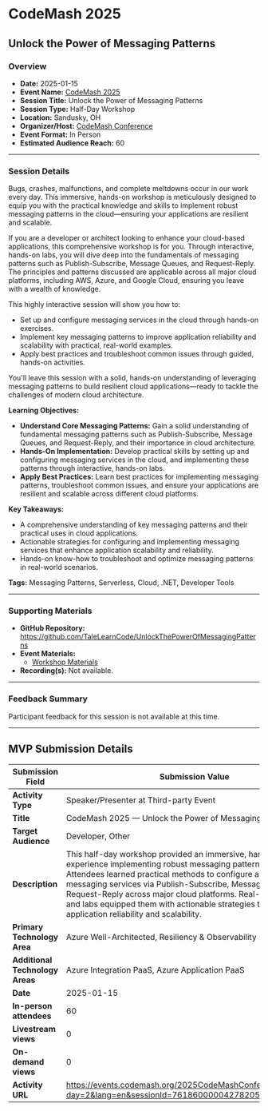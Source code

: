 # CodeMash 2025

## Unlock the Power of Messaging Patterns

### Overview

- **Date:** 2025-01-15  
- **Event Name:** [CodeMash 2025](https://events.codemash.org/2025CodeMashConference)  
- **Session Title:** Unlock the Power of Messaging Patterns  
- **Session Type:** Half-Day Workshop  
- **Location:** Sandusky, OH  
- **Organizer/Host:** [CodeMash Conference](https://codemash.org/)  
- **Event Format:** In Person  
- **Estimated Audience Reach:** 60

---

### Session Details

Bugs, crashes, malfunctions, and complete meltdowns occur in our work every day. This immersive, hands-on workshop is meticulously designed to equip you with the practical knowledge and skills to implement robust messaging patterns in the cloud—ensuring your applications are resilient and scalable.

If you are a developer or architect looking to enhance your cloud-based applications, this comprehensive workshop is for you. Through interactive, hands-on labs, you will dive deep into the fundamentals of messaging patterns such as Publish-Subscribe, Message Queues, and Request-Reply. The principles and patterns discussed are applicable across all major cloud platforms, including AWS, Azure, and Google Cloud, ensuring you leave with a wealth of knowledge.

This highly interactive session will show you how to:
- Set up and configure messaging services in the cloud through hands-on exercises.
- Implement key messaging patterns to improve application reliability and scalability with practical, real-world examples.
- Apply best practices and troubleshoot common issues through guided, hands-on activities.

You'll leave this session with a solid, hands-on understanding of leveraging messaging patterns to build resilient cloud applications—ready to tackle the challenges of modern cloud architecture.

**Learning Objectives:**  
- **Understand Core Messaging Patterns:** Gain a solid understanding of fundamental messaging patterns such as Publish-Subscribe, Message Queues, and Request-Reply, and their importance in cloud architecture.  
- **Hands-On Implementation:** Develop practical skills by setting up and configuring messaging services in the cloud, and implementing these patterns through interactive, hands-on labs.  
- **Apply Best Practices:** Learn best practices for implementing messaging patterns, troubleshoot common issues, and ensure your applications are resilient and scalable across different cloud platforms.

**Key Takeaways:**  
- A comprehensive understanding of key messaging patterns and their practical uses in cloud applications.  
- Actionable strategies for configuring and implementing messaging services that enhance application scalability and reliability.  
- Hands-on know-how to troubleshoot and optimize messaging patterns in real-world scenarios.

**Tags:** Messaging Patterns, Serverless, Cloud, .NET, Developer Tools

---

### Supporting Materials

- **GitHub Repository:** https://github.com/TaleLearnCode/UnlockThePowerOfMessagingPatterns
- **Event Materials:**  
  - [Workshop Materials](https://github.com/TaleLearnCode/UnlockThePowerOfMessagingPatterns-CodeMash)
- **Recording(s):** Not available.

---

### Feedback Summary

Participant feedback for this session is not available at this time.

---

## MVP Submission Details

| Submission Field                | Submission Value                                             |
| ------------------------------- | ------------------------------------------------------------ |
| **Activity Type**               | Speaker/Presenter at Third-party Event                       |
| **Title**                       | CodeMash 2025 — Unlock the Power of Messaging Patterns       |
| **Target Audience**             | Developer, Other                                             |
| **Description**                 | This half-day workshop provided an immersive, hands-on experience implementing robust messaging patterns in the cloud. Attendees learned practical methods to configure and use messaging services via Publish-Subscribe, Message Queues, and Request-Reply across major cloud platforms. Real-world exercises and labs equipped them with actionable strategies to enhance application reliability and scalability. |
| **Primary Technology Area**     | Azure Well-Architected, Resiliency & Observability           |
| **Additional Technology Areas** | Azure Integration PaaS, Azure Application PaaS               |
| **Date**                        | 2025-01-15                                                   |
| **In-person attendees**         | 60                                                           |
| **Livestream views**            | 0                                                            |
| **On-demand views**             | 0                                                            |
| **Activity URL**                | https://events.codemash.org/2025CodeMashConference#/agenda?day=2&lang=en&sessionId=76186000004278205&viewMode=2 |
